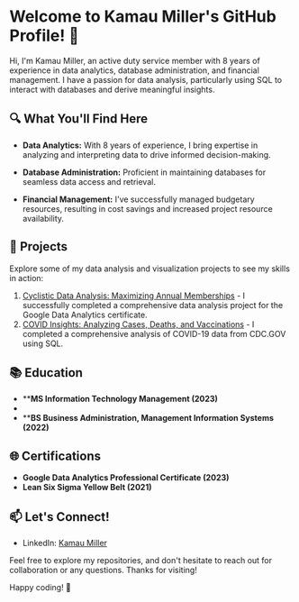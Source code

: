 # Welcome to Kamau Miller's GitHub Profile! 👋

Hi, I'm Kamau Miller, an active duty service member with 8 years of experience in data analytics, database administration, and financial management. I have a passion for data analysis, particularly using SQL to interact with databases and derive meaningful insights.

## 🔍 What You'll Find Here

- **Data Analytics:** With 8 years of experience, I bring expertise in analyzing and interpreting data to drive informed decision-making.

- **Database Administration:** Proficient in maintaining databases for seamless data access and retrieval.

- **Financial Management:** I've successfully managed budgetary resources, resulting in cost savings and increased project resource availability.

## 🚀 Projects

Explore some of my data analysis and visualization projects to see my skills in action:

1. [Cyclistic Data Analysis: Maximizing Annual Memberships](https://github.com/Kamau-Miller/Goolgle-DA-Case-Study) - I successfully completed a comprehensive data analysis project for the Google Data Analytics certificate.
2. [COVID Insights: Analyzing Cases, Deaths, and Vaccinations](https://github.com/Kamau-Miller/COVID-Insights-Analyzing-Cases-Deaths-Vaccinations) - I completed a comprehensive analysis of COVID-19 data from CDC.GOV using SQL.

## 📚 Education

- ****MS Information Technology Management (2023)**
- 
- ****BS Business Administration, Management Information Systems (2022)**

## 🌐 Certifications

- **Google Data Analytics Professional Certificate (2023)**
- **Lean Six Sigma Yellow Belt (2021)**

## 📫 Let's Connect!

- LinkedIn: [Kamau Miller](https://www.linkedin.com/in/kamau-miller-b74480214/)
  

Feel free to explore my repositories, and don't hesitate to reach out for collaboration or any questions. Thanks for visiting!

Happy coding! 🚀

